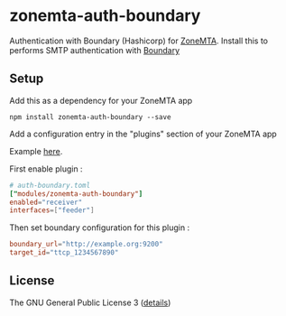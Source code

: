# zonemta-auth-boundary

Authentication with Boundary (Hashicorp) for [ZoneMTA](https://github.com/zone-eu/zone-mta). Install this to performs SMTP authentication with [Boundary](https://www.boundaryproject.io/)

## Setup

Add this as a dependency for your ZoneMTA app

```
npm install zonemta-auth-boundary --save
```

Add a configuration entry in the "plugins" section of your ZoneMTA app

Example [here](./config.example.toml).

First enable plugin :

```toml
# auth-boundary.toml
["modules/zonemta-auth-boundary"]
enabled="receiver"
interfaces=["feeder"]
```

Then set boundary configuration for this plugin :

```toml
boundary_url="http://example.org:9200"
target_id="ttcp_1234567890"
```

## License

The GNU General Public License 3 ([details](https://www.gnu.org/licenses/quick-guide-gplv3.en.html))
